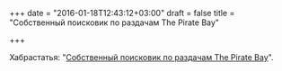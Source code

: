 +++
date = "2016-01-18T12:43:12+03:00"
draft = false
title = "Собственный поисковик по раздачам The Pirate Bay"

+++

<p>Хабрастатья: &quot;<a href="http://habrahabr.ru/post/275339/">Собственный поисковик по раздачам The Pirate Bay</a>&quot;.</p>

